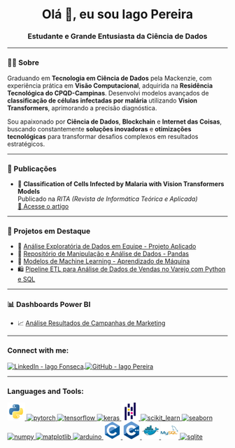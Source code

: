 <h1 align="center">Olá 👋, eu sou Iago Pereira</h1>
<h3 align="center">Estudante e Grande Entusiasta da Ciência de Dados</h3>

---

### 🧑‍💼 Sobre

Graduando em **Tecnologia em Ciência de Dados** pela Mackenzie, com experiência prática em **Visão Computacional**, adquirida na **Residência Tecnológica do CPQD-Campinas**. Desenvolvi modelos avançados de **classificação de células infectadas por malária** utilizando **Vision Transformers**, aprimorando a precisão diagnóstica.  

Sou apaixonado por **Ciência de Dados**, **Blockchain** e **Internet das Coisas**, buscando constantemente **soluções inovadoras** e **otimizações tecnológicas** para transformar desafios complexos em resultados estratégicos.

---

### 📄 Publicações

- 🧬 **Classification of Cells Infected by Malaria with Vision Transformers Models**  
  Publicado na *RITA (Revista de Informática Teórica e Aplicada)*  
  [🔗 Acesse o artigo](https://seer.ufrgs.br/index.php/rita/article/view/143548)

---

### 💼 Projetos em Destaque

- 🔬 [Análise Exploratória de Dados em Equipe - Projeto Aplicado](https://github.com/NaveProjetoI/Projeto-Aplicado-I)
- 🧮 [Repositório de Manipulação e Análise de Dados - Pandas](https://github.com/Iago-Pereira/pandas_2025)
- 🤖 [Modelos de Machine Learning - Aprendizado de Máquina](https://github.com/Iago-Pereira/Aprendizado-De-Maquina-I)
- 🛍️ [Pipeline ETL para Análise de Dados de Vendas no Varejo com Python e SQL](https://github.com/Iago-Pereira/End2End_PythonSQL)

---

### 📊 Dashboards Power BI

- 📈 [Análise Resultados de Campanhas de Marketing](https://app.powerbi.com/view?r=eyJrIjoiZTQ0MzdlMzAtNzg1Ni00MjM1LWJkZTctNjk2ZGZhOGNlYzA4IiwidCI6IjA4MGJjMDIzLTVlNWEtNDZmYi1iYmU4LWViNTQ4ZTk4NzNhNiJ9)

---

<h3 align="left">Connect with me:</h3>
<p align="left">
  <a href="https://www.linkedin.com/in/iago-fonseca/" target="blank">
    <img align="center" src="https://raw.githubusercontent.com/rahuldkjain/github-profile-readme-generator/master/src/images/icons/Social/linked-in-alt.svg" alt="LinkedIn - Iago Fonseca" height="30" width="40" />
  </a>
  <a href="https://github.com/Iago-Pereira" target="blank">
    <img align="center" src="https://raw.githubusercontent.com/rahuldkjain/github-profile-readme-generator/master/src/images/icons/Social/github.svg" alt="GitHub - Iago Pereira" height="30" width="40" />
  </a>
</p>

---

<h3 align="left">Languages and Tools:</h3>
<p align="left">
  <!-- Python -->
  <a href="https://www.python.org" target="_blank" rel="noreferrer">
    <img src="https://raw.githubusercontent.com/devicons/devicon/master/icons/python/python-original.svg" alt="python" width="40" height="40"/>
  </a>
  
  <!-- Python Frameworks -->
  <a href="https://pytorch.org/" target="_blank" rel="noreferrer">
    <img src="https://www.vectorlogo.zone/logos/pytorch/pytorch-icon.svg" alt="pytorch" width="40" height="40"/>
  </a>
  <a href="https://www.tensorflow.org/" target="_blank" rel="noreferrer">
    <img src="https://www.vectorlogo.zone/logos/tensorflow/tensorflow-icon.svg" alt="tensorflow" width="40" height="40"/>
  </a>
  <a href="https://keras.io/" target="_blank" rel="noreferrer">
    <img src="https://upload.wikimedia.org/wikipedia/commons/a/ae/Keras_logo.svg" alt="keras" width="40" height="40"/>
  </a>

  <!-- Principais bibliotecas Python para Ciência de Dados -->
  <a href="https://pandas.pydata.org/" target="_blank" rel="noreferrer">
    <img src="https://raw.githubusercontent.com/devicons/devicon/2ae2a900d2f041da66e950e4d48052658d850630/icons/pandas/pandas-original.svg" alt="pandas" width="40" height="40"/>
  </a>
  <a href="https://scikit-learn.org/" target="_blank" rel="noreferrer">
    <img src="https://upload.wikimedia.org/wikipedia/commons/0/05/Scikit_learn_logo_small.svg" alt="scikit_learn" width="40" height="40"/>
  </a>
  <a href="https://seaborn.pydata.org/" target="_blank" rel="noreferrer">
    <img src="https://seaborn.pydata.org/_images/logo-mark-lightbg.svg" alt="seaborn" width="40" height="40"/>
  </a>
  <a href="https://numpy.org/" target="_blank" rel="noreferrer">
    <img src="https://upload.wikimedia.org/wikipedia/commons/3/31/NumPy_logo_2020.svg" alt="numpy" width="40" height="40"/>
  </a>
  <a href="https://matplotlib.org/" target="_blank" rel="noreferrer">
    <img src="https://upload.wikimedia.org/wikipedia/commons/8/84/Matplotlib_icon.svg" alt="matplotlib" width="40" height="40"/>
  </a>

  <!-- Arduino -->
  <a href="https://www.arduino.cc/" target="_blank" rel="noreferrer">
    <img src="https://cdn.worldvectorlogo.com/logos/arduino-1.svg" alt="arduino" width="40" height="40"/>
  </a>

  <!-- C e C++ -->
  <a href="https://www.w3schools.com/c/" target="_blank" rel="noreferrer">
    <img src="https://raw.githubusercontent.com/devicons/devicon/master/icons/c/c-original.svg" alt="c" width="40" height="40"/>
  </a>
  <a href="https://www.w3schools.com/cpp/" target="_blank" rel="noreferrer">
    <img src="https://raw.githubusercontent.com/devicons/devicon/master/icons/cplusplus/cplusplus-original.svg" alt="cplusplus" width="40" height="40"/>
  </a>

  <!-- Docker -->
  <a href="https://www.docker.com/" target="_blank" rel="noreferrer">
    <img src="https://raw.githubusercontent.com/devicons/devicon/master/icons/docker/docker-original.svg" alt="docker" width="40" height="40"/>
  </a>

  <!-- SQL Tools -->
  <a href="https://www.mysql.com/" target="_blank" rel="noreferrer">
    <img src="https://raw.githubusercontent.com/devicons/devicon/master/icons/mysql/mysql-original-wordmark.svg" alt="mysql" width="40" height="40"/>
  </a>
  <a href="https://www.sqlite.org/" target="_blank" rel="noreferrer">
    <img src="https://www.vectorlogo.zone/logos/sqlite/sqlite-icon.svg" alt="sqlite" width="40" height="40"/>
  </a>
</p>
